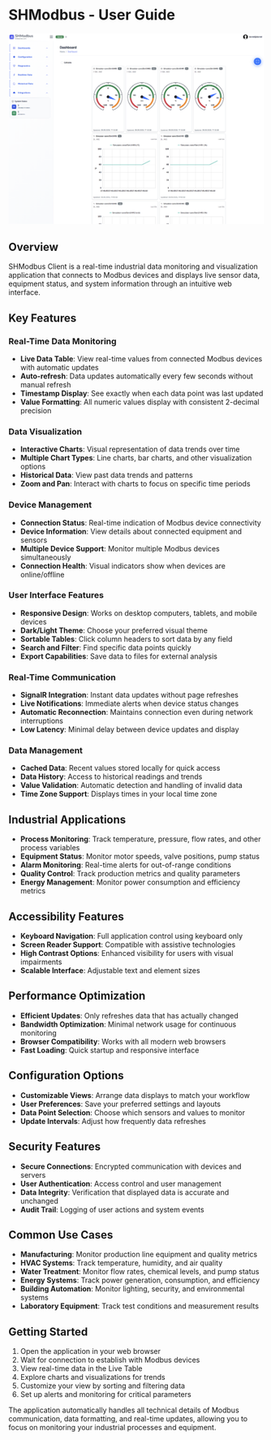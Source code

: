 # SHModbus - User Guide

![SHModbus Application](../shared-images/shmodbus-app.png)

## Overview

SHModbus Client is a real-time industrial data monitoring and visualization application that connects to Modbus devices and displays live sensor data, equipment status, and system information through an intuitive web interface.

## Key Features

### Real-Time Data Monitoring
- **Live Data Table**: View real-time values from connected Modbus devices with automatic updates
- **Auto-refresh**: Data updates automatically every few seconds without manual refresh
- **Timestamp Display**: See exactly when each data point was last updated
- **Value Formatting**: All numeric values display with consistent 2-decimal precision

### Data Visualization
- **Interactive Charts**: Visual representation of data trends over time
- **Multiple Chart Types**: Line charts, bar charts, and other visualization options
- **Historical Data**: View past data trends and patterns
- **Zoom and Pan**: Interact with charts to focus on specific time periods

### Device Management
- **Connection Status**: Real-time indication of Modbus device connectivity
- **Device Information**: View details about connected equipment and sensors
- **Multiple Device Support**: Monitor multiple Modbus devices simultaneously
- **Connection Health**: Visual indicators show when devices are online/offline

### User Interface Features
- **Responsive Design**: Works on desktop computers, tablets, and mobile devices
- **Dark/Light Theme**: Choose your preferred visual theme
- **Sortable Tables**: Click column headers to sort data by any field
- **Search and Filter**: Find specific data points quickly
- **Export Capabilities**: Save data to files for external analysis

### Real-Time Communication
- **SignalR Integration**: Instant data updates without page refreshes
- **Live Notifications**: Immediate alerts when device status changes
- **Automatic Reconnection**: Maintains connection even during network interruptions
- **Low Latency**: Minimal delay between device updates and display

### Data Management
- **Cached Data**: Recent values stored locally for quick access
- **Data History**: Access to historical readings and trends
- **Value Validation**: Automatic detection and handling of invalid data
- **Time Zone Support**: Displays times in your local time zone

## Industrial Applications

- **Process Monitoring**: Track temperature, pressure, flow rates, and other process variables
- **Equipment Status**: Monitor motor speeds, valve positions, pump status
- **Alarm Monitoring**: Real-time alerts for out-of-range conditions
- **Quality Control**: Track production metrics and quality parameters
- **Energy Management**: Monitor power consumption and efficiency metrics

## Accessibility Features

- **Keyboard Navigation**: Full application control using keyboard only
- **Screen Reader Support**: Compatible with assistive technologies
- **High Contrast Options**: Enhanced visibility for users with visual impairments
- **Scalable Interface**: Adjustable text and element sizes

## Performance Optimization

- **Efficient Updates**: Only refreshes data that has actually changed
- **Bandwidth Optimization**: Minimal network usage for continuous monitoring
- **Browser Compatibility**: Works with all modern web browsers
- **Fast Loading**: Quick startup and responsive interface

## Configuration Options

- **Customizable Views**: Arrange data displays to match your workflow
- **User Preferences**: Save your preferred settings and layouts
- **Data Point Selection**: Choose which sensors and values to monitor
- **Update Intervals**: Adjust how frequently data refreshes

## Security Features

- **Secure Connections**: Encrypted communication with devices and servers
- **User Authentication**: Access control and user management
- **Data Integrity**: Verification that displayed data is accurate and unchanged
- **Audit Trail**: Logging of user actions and system events

## Common Use Cases

- **Manufacturing**: Monitor production line equipment and quality metrics
- **HVAC Systems**: Track temperature, humidity, and air quality
- **Water Treatment**: Monitor flow rates, chemical levels, and pump status
- **Energy Systems**: Track power generation, consumption, and efficiency
- **Building Automation**: Monitor lighting, security, and environmental systems
- **Laboratory Equipment**: Track test conditions and measurement results

## Getting Started

1. Open the application in your web browser
2. Wait for connection to establish with Modbus devices
3. View real-time data in the Live Table
4. Explore charts and visualizations for trends
5. Customize your view by sorting and filtering data
6. Set up alerts and monitoring for critical parameters

The application automatically handles all technical details of Modbus communication, data formatting, and real-time updates, allowing you to focus on monitoring your industrial processes and equipment.